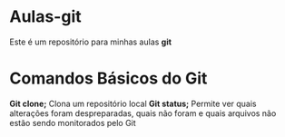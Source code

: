 # Aulas-git
Este é um repositório para minhas aulas **git**
#
# Comandos Básicos do Git
**Git clone;** Clona um repositório local
**Git status;** Permite ver quais alterações foram 
despreparadas, quais não foram e quais arquivos não estão sendo monitorados pelo Git
